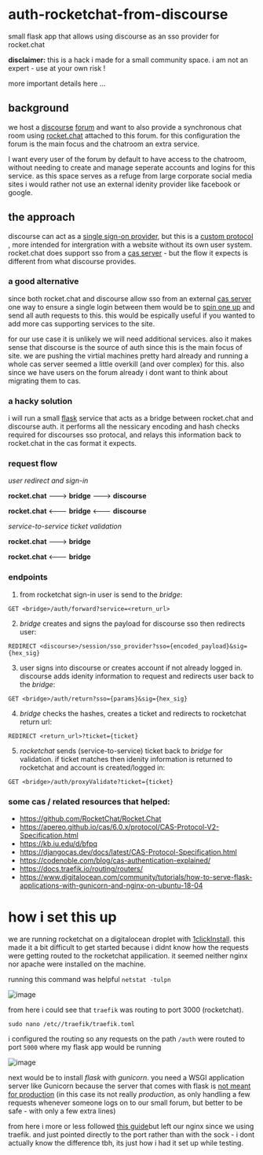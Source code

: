 # auth-rocketchat-from-discourse

small flask app that allows using discourse as an sso provider for rocket.chat

__disclaimer:__ this is a hack i made for a small community space. i am not an expert - use at your own risk !

more important details here ...

## background

we host a [discourse](https://www.discourse.org/) [forum](scanlines.xyz) and want to also provide a synchronous chat room using [rocket.chat](rocket.chat) attached to this forum. for this configuration the forum is the main focus and the chatroom an extra service.

I want every user of the forum by default to have access to the chatroom, without needing to create and manage seperate accounts and logins for this service. as this space serves as a refuge from large corporate social media sites i would rather not use an external idenity provider like facebook or google.

## the approach

discourse can act as a [single sign-on provider](https://meta.discourse.org/t/using-discourse-as-a-sso-provider/32974), but this is a [custom protocol](https://meta.discourse.org/t/log-in-to-rocketchat-with-discourse/85559) , more intended for intergration with a website without its own user system. rocket.chat does support sso from a [cas server](https://rocket.chat/docs/administrator-guides/authentication/cas/) - but the flow it expects is different from what discourse provides.

### a good alternative

since both rocket.chat and discourse allow sso from an external [cas server](https://en.wikipedia.org/wiki/Central_Authentication_Service) one way to ensure a single login between them would be to [spin one up](https://nithinkk.wordpress.com/2017/04/01/cas-server-setup-in-10mts/) and send all auth requests to this. this would be espically useful if you wanted to add more cas supporting services to the site.

for our use case it is unlikely we will need additional services. also it makes sense that discourse is the source of auth since this is the main focus of site. we are pushing the virtial machines pretty hard already and running a whole cas server seemed a little overkill (and over complex) for this. also since we have users on the forum already i dont want to think about migrating them to cas.

### a hacky solution

i will run a small [flask](https://flask.palletsprojects.com/en/1.1.x/) service that acts as a bridge between rocket.chat and discourse auth. it performs all the nessicary encoding and hash checks required for discourses sso protocal, and relays this information back to rocket.chat in the cas format it expects.

### request flow

_user redirect and sign-in_

__rocket.chat__ ---> __bridge__ ---> __discourse__

__rocket.chat__ <--- __bridge__ <--- __discourse__

_service-to-service ticket validation_

__rocket.chat__ ---> __bridge__

__rocket.chat__ <--- __bridge__

### endpoints

1. from rocketchat sign-in user is send to the _bridge_:

`GET <bridge>/auth/forward?service=<return_url>`

2. _bridge_ creates and signs the payload for discourse sso then redirects user:

`REDIRECT <discourse>/session/sso_provider?sso={encoded_payload}&sig={hex_sig}`

3. user signs into discourse or creates account if not already logged in. discourse adds idenity information to request and redirects user back to the _bridge_:
  
`GET <bridge>/auth/return?sso={params}&sig={hex_sig}`

4. _bridge_ checks the hashes, creates a ticket and redirects to rocketchat return url:

`REDIRECT <return_url>?ticket={ticket}`

5. _rocketchat_ sends (service-to-service) ticket back to _bridge_ for validation. if ticket matches then idenity information is returned to rocketchat and account is created/logged in:

`GET <bridge>/auth/proxyValidate?ticket={ticket}`

### some cas / related resources that helped:

- https://github.com/RocketChat/Rocket.Chat
- https://apereo.github.io/cas/6.0.x/protocol/CAS-Protocol-V2-Specification.html
- https://kb.iu.edu/d/bfpq
- https://djangocas.dev/docs/latest/CAS-Protocol-Specification.html
- https://codenoble.com/blog/cas-authentication-explained/
- https://docs.traefik.io/routing/routers/
- https://www.digitalocean.com/community/tutorials/how-to-serve-flask-applications-with-gunicorn-and-nginx-on-ubuntu-18-04

# how i set this up

we are running rocketchat on a digitalocean droplet with [1clickInstall](https://marketplace.digitalocean.com/apps/rocket-chat). this made it a bit difficult to get started because i didnt know how the requests were getting routed to the rocketchat appilication. it seemed neither nginx nor apache were installed on the machine.

running this command was helpful `netstat -tulpn`

![image](https://user-images.githubusercontent.com/12017938/80313835-d3490b80-87ed-11ea-848e-5226f639d156.png)

from here i could see that `traefik` was routing to port 3000 (rocketchat).

`sudo nano /etc//traefik/traefik.toml`

i configured the routing so any requests on the path `/auth` were routed to port `5000` where my flask app would be running

![image](https://user-images.githubusercontent.com/12017938/80314041-1788db80-87ef-11ea-9805-d84f7986dc00.png)

next would be to install _flask_ with _gunicorn_. you need a WSGI application server like Gunicorn because the server that comes with flask is [not meant for production](https://vsupalov.com/flask-web-server-in-production/) (in this case its not really _production_, as only handling a few requests whenever someone logs on to our small forum, but better to be safe - with only a few extra lines)

from here i more or less followed [this guide](https://www.digitalocean.com/community/tutorials/how-to-serve-flask-applications-with-gunicorn-and-nginx-on-ubuntu-18-04)but left our nginx since we using traefik. and just pointed directly to the port rather than with the sock - i dont actually know the difference tbh, its just how i had it set up while testing.
